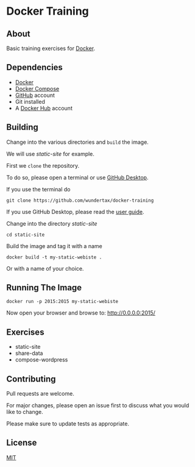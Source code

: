 # Docker Training

## About

Basic training exercises for [Docker](https://docker.com).

## Dependencies

- [Docker](https://docker.com)
- [Docker Compose](https://docs.docker.com/compose/)
- [GitHub](https://github.com) account
- Git installed
- A [Docker Hub](https://hub.docker.com) account

## Building

Change into the various directories and ``build`` the image.

We will use *static-site* for example.

First we ``clone`` the repository.

To do so, please open a terminal or use [GitHub Desktop](https://desktop.github.com/).

If you use the terminal do

``` console
git clone https://github.com/wundertax/docker-training
```

If you use GitHub Desktop, please read the [user guide](https://help.github.com/desktop/guides/).

Change into the directory *static-site*

``` console
cd static-site
```

Build the image and tag it with a name

``` console
docker build -t my-static-webiste .
```

Or with a name of your choice.

## Running The Image

```console
docker run -p 2015:2015 my-static-webiste
```

Now open your browser and browse to: http://0.0.0.0:2015/

## Exercises

- static-site
- share-data
- compose-wordpress

## Contributing

Pull requests are welcome.

For major changes, please open an issue first to discuss what you would like to change.

Please make sure to update tests as appropriate.

## License

[MIT](https://choosealicense.com/licenses/mit/)
